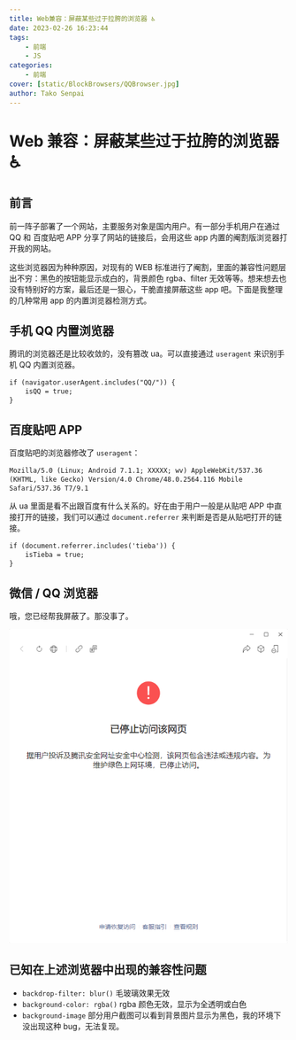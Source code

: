```yaml
---
title: Web兼容：屏蔽某些过于拉胯的浏览器 ♿
date: 2023-02-26 16:23:44
tags:
    - 前端
    - JS
categories:
    - 前端
cover: [static/BlockBrowsers/QQBrowser.jpg]
author: Tako Senpai
---
```


# Web 兼容：屏蔽某些过于拉胯的浏览器 ♿

## 前言

前一阵子部署了一个网站，主要服务对象是国内用户。有一部分手机用户在通过 QQ 和 百度贴吧 APP 分享了网站的链接后，会用这些 app 内置的阉割版浏览器打开我的网站。

这些浏览器因为种种原因，对现有的 WEB 标准进行了阉割，里面的兼容性问题层出不穷：黑色的按钮能显示成白的，背景颜色 rgba、filter 无效等等。想来想去也没有特别好的方案，最后还是一狠心，干脆直接屏蔽这些 app 吧。下面是我整理的几种常用 app 的内置浏览器检测方式。

## 手机 QQ 内置浏览器

腾讯的浏览器还是比较收敛的，没有篡改 ua。可以直接通过 `useragent` 来识别手机 QQ 内置浏览器。

```JS
if (navigator.userAgent.includes("QQ/")) {
    isQQ = true;
}
```

## 百度贴吧 APP

百度贴吧的浏览器修改了 `useragent`：

```
Mozilla/5.0 (Linux; Android 7.1.1; XXXXX; wv) AppleWebKit/537.36 (KHTML, like Gecko) Version/4.0 Chrome/48.0.2564.116 Mobile Safari/537.36 T7/9.1
```

从 ua 里面是看不出跟百度有什么关系的。好在由于用户一般是从贴吧 APP 中直接打开的链接，我们可以通过 `document.referrer` 来判断是否是从贴吧打开的链接。

```JS
if (document.referrer.includes('tieba')) {
    isTieba = true;
}
```

## 微信 / QQ 浏览器

哦，您已经帮我屏蔽了。那没事了。

![](static/BlockBrowsers/WechatBrowser.png)

## 已知在上述浏览器中出现的兼容性问题

-   `backdrop-filter: blur()` 毛玻璃效果无效
-   `background-color: rgba()` rgba 颜色无效，显示为全透明或白色
-   `background-image` 部分用户截图可以看到背景图片显示为黑色，我的环境下没出现这种 bug，无法复现。
